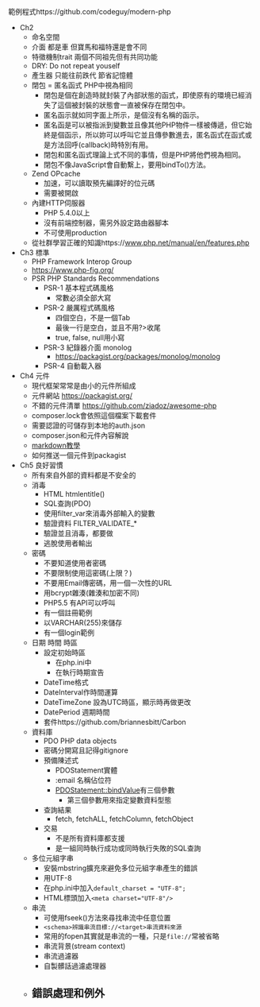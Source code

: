 範例程式https://github.com/codeguy/modern-php  

- Ch2 
    - 命名空間
    - 介面 都是車 但寶馬和福特還是會不同
    - 特徵機制trait 兩個不同祖先但有共同功能
    - DRY: Do not repeat youself
    - 產生器 只能往前跌代 節省記憶體
    - 閉包 = 匿名函式 PHP中視為相同
        - 閉包是個在創造時就封裝了內部狀態的函式，即使原有的環境已經消失了這個被封裝的狀態會一直被保存在閉包中。
        - 匿名函示就如同字面上所示，是個沒有名稱的函示。
        - 匿名函是可以被指派到變數並且像其他PHP物件一樣被傳遞，但它始終是個函示，所以妳可以呼叫它並且傳參數進去，匿名函式在函式或是方法回呼(callback)時特別有用。
        - 閉包和匿名函式理論上式不同的事情，但是PHP將他們視為相同。
        - 閉包不像JavaScript會自動繫上，要用bindTo()方法。
    - Zend OPcache
        - 加速，可以讀取預先編譯好的位元碼
        - 需要被開啟
    - 內建HTTP伺服器
        - PHP 5.4.0以上
        - 沒有前端控制器，需另外設定路由器腳本
        - 不可使用production
    - 從社群學習正確的知識https://www.php.net/manual/en/features.php
- Ch3 標準
    - PHP Framework Interop Group
    - https://www.php-fig.org/
    - PSR PHP Standards Recommendations
        - PSR-1 基本程式碼風格
            - 常數必須全部大寫
        - PSR-2 嚴厲程式碼風格
            - 四個空白，不是一個Tab
            - 最後一行是空白，並且不用?>收尾
            - true, false, null用小寫
        - PSR-3 紀錄器介面 monolog
            - https://packagist.org/packages/monolog/monolog
        - PSR-4 自動載入器
- Ch4 元件
    - 現代框架常常是由小的元件所組成
    - 元件網站 https://packagist.org/
    - 不錯的元件清單 https://github.com/ziadoz/awesome-php
    - composer.lock會依照這個檔案下載套件
    - 需要認證的可儲存到本地的auth.json
    - composer.json和元件內容解說
    - [markdown教學](https://daringfireball.net/projects/markdown/syntax)
    - 如何推送一個元件到packagist
- Ch5 良好習慣
    - 所有來自外部的資料都是不安全的
    - 消毒
        - HTML htmlentitle()
        - SQL查詢(PDO)
        - 使用filter_var來消毒外部輸入的變數
        - 驗證資料 FILTER_VALIDATE_*
        - 驗證並且消毒，都要做
        - 逃脫使用者輸出
    - 密碼
        - 不要知道使用者密碼
        - 不要限制使用這密碼(上限？)
        - 不要用Email傳密碼，用一個一次性的URL
        - 用bcrypt雜湊(雜湊和加密不同)
        - PHP5.5 有API可以呼叫
        - 有一個註冊範例
        - 以VARCHAR(255)來儲存
        - 有一個login範例
    - 日期 時間 時區
        - 設定初始時區
            - 在php.ini中
            - 在執行時期宣告
        - DateTime格式
        - DateInterval作時間運算
        - DateTimeZone 設為UTC時區，顯示時再做更改
        - DatePeriod 週期時間
        - 套件https://github.com/briannesbitt/Carbon
    - 資料庫
        - PDO PHP data objects
        - 密碼分開寫且記得gitignore
        - 預備陳述式
            - PDOStatement實體
            - :email 名稱佔位符
            - [PDOStatement::bindValue](https://www.php.net/manual/en/pdostatement.bindvalue.php)有三個參數
                - 第三個參數用來指定變數資料型態
        - 查詢結果
            - fetch, fetchALL, fetchColumn, fetchObject
        - 交易
            - 不是所有資料庫都支援
            - 是一組同時執行成功或同時執行失敗的SQL查詢
    - 多位元組字串
        - 安裝mbstring擴充來避免多位元組字串產生的錯誤
        - 用UTF-8
        - 在php.ini中加入`default_charset = "UTF-8";`
        - HTML標頭加入`<meta charset="UTF-8"/>`
    - 串流
        - 可使用fseek()方法來尋找串流中任意位置
        - `<schema>辨識串流目標://<target>串流資料來源`
        - 常用的fopen其實就是串流的一種，只是`file://`常被省略
        - 串流背景(stream context)
        - 串流過濾器
        - 自製髒話過濾處理器
    - 錯誤處理和例外
        - 